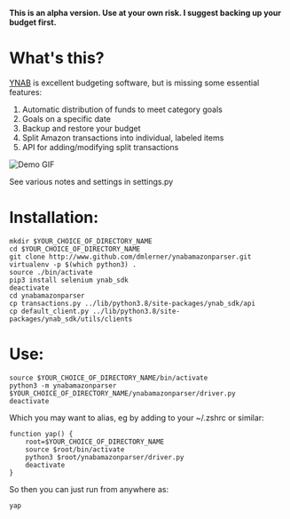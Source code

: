 
**This is an alpha version. Use at your own risk. I suggest backing up your budget first.**
# What's this?
[YNAB](ynab.com) is excellent budgeting software, but is missing some essential features:

1) Automatic distribution of funds to meet category goals
2) Goals on a specific date
3) Backup and restore your budget
4) Split Amazon transactions into individual, labeled items
5) API for adding/modifying split transactions


![Demo GIF](demo.gif)

See various notes and settings in settings.py

# Installation:

```
mkdir $YOUR_CHOICE_OF_DIRECTORY_NAME  
cd $YOUR_CHOICE_OF_DIRECTORY_NAME
git clone http://www.github.com/dmlerner/ynabamazonparser.git
virtualenv -p $(which python3) .
source ./bin/activate
pip3 install selenium ynab_sdk
deactivate
cd ynabamazonparser
cp transactions.py ../lib/python3.8/site-packages/ynab_sdk/api
cp default_client.py ../lib/python3.8/site-packages/ynab_sdk/utils/clients
```


# Use:

```
source $YOUR_CHOICE_OF_DIRECTORY_NAME/bin/activate
python3 -m ynabamazonparser $YOUR_CHOICE_OF_DIRECTORY_NAME/ynabamazonparser/driver.py
deactivate
```


Which you may want to alias, eg by adding to your ~/.zshrc or similar:

```
function yap() {
	root=$YOUR_CHOICE_OF_DIRECTORY_NAME
	source $root/bin/activate
	python3 $root/ynabamazonparser/driver.py
	deactivate
}
```

So then you can just run from anywhere as:

```
yap
```
